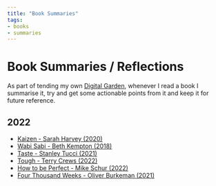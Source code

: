 ```yaml
---
title: "Book Summaries"
tags: 
- books
- summaries
---
```

# Book Summaries / Reflections
As part of tending my own [Digital Garden](notes/Digital%20Garden.md), whenever I read a book I summarise it, try and get some actionable points from it and keep it for future reference. 

## 2022
 - [Kaizen - Sarah Harvey (2020)](notes/Kaizen%20-%20Sarah%20Harvey%20(2020).md)
 - [Wabi Sabi - Beth Kempton (2018)](notes/Wabi%20Sabi%20-%20Beth%20Kempton%20(2018).md)
 - [Taste - Stanley Tucci (2021)](notes/Taste%20-%20Stanley%20Tucci%20(2021).md)
 - [Tough - Terry Crews (2022)](notes/Tough%20-%20Terry%20Crews%20(2022).md)
 - [How to be Perfect - Mike Schur (2022)](notes/How%20to%20be%20Perfect%20-%20Mike%20Schur%20(2022).md)
 - [Four Thousand Weeks - Oliver Burkeman (2021)](notes/Four%20Thousand%20Weeks%20-%20Oliver%20Burkeman%20(2021).md)









